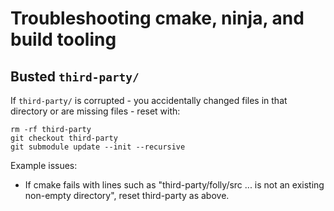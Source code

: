 # Troubleshooting cmake, ninja, and build tooling

## Busted `third-party/`

If `third-party/` is corrupted - you accidentally changed files in that directory or are missing
files - reset with:

```
rm -rf third-party
git checkout third-party
git submodule update --init --recursive
```

Example issues:
- If cmake fails with lines such as "third-party/folly/src ... is not an existing non-empty directory", reset third-party as above.
